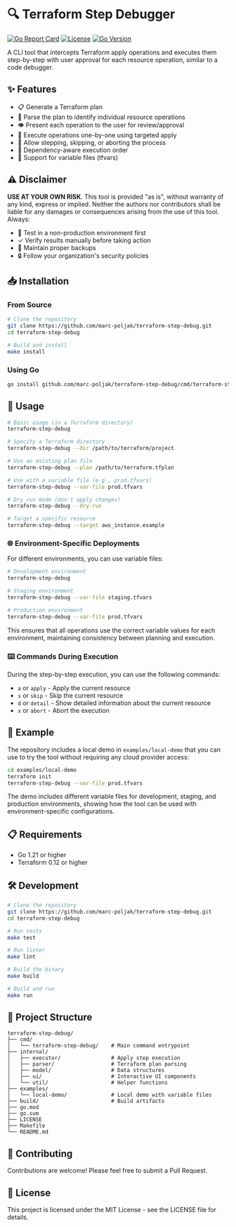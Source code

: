 # 🔍 Terraform Step Debugger

[![Go Report Card](https://goreportcard.com/badge/github.com/marc-poljak/terraform-step-debug)](https://goreportcard.com/report/github.com/marc-poljak/terraform-step-debug)
[![License](https://img.shields.io/github/license/marc-poljak/terraform-step-debug)](LICENSE)
[![Go Version](https://img.shields.io/github/go-mod/go-version/marc-poljak/terraform-step-debug)](go.mod)

A CLI tool that intercepts Terraform apply operations and executes them step-by-step with user approval for each resource operation, similar to a code debugger.

## ✨ Features

- 📋 Generate a Terraform plan
- 🔎 Parse the plan to identify individual resource operations
- 👁️ Present each operation to the user for review/approval
- 🚀 Execute operations one-by-one using targeted apply
- 🛑 Allow stepping, skipping, or aborting the process
- 🧩 Dependency-aware execution order
- 🔄 Support for variable files (tfvars)

## ⚠️ Disclaimer

**USE AT YOUR OWN RISK**. This tool is provided "as is", without warranty of any kind, express or implied. Neither the authors nor contributors shall be liable for any damages or consequences arising from the use of this tool. Always:

- 🧪 Test in a non-production environment first
- ✓ Verify results manually before taking action
- 💾 Maintain proper backups
- 🔒 Follow your organization's security policies

## 📥 Installation

### From Source

```bash
# Clone the repository
git clone https://github.com/marc-poljak/terraform-step-debug.git
cd terraform-step-debug

# Build and install
make install
```

### Using Go

```bash
go install github.com/marc-poljak/terraform-step-debug/cmd/terraform-step-debug@latest
```

## 🚀 Usage

```bash
# Basic usage (in a Terraform directory)
terraform-step-debug

# Specify a Terraform directory
terraform-step-debug --dir /path/to/terraform/project

# Use an existing plan file
terraform-step-debug --plan /path/to/terraform.tfplan

# Use with a variable file (e.g., prod.tfvars)
terraform-step-debug --var-file prod.tfvars

# Dry run mode (don't apply changes)
terraform-step-debug --dry-run

# Target a specific resource
terraform-step-debug --target aws_instance.example
```

### 🌐 Environment-Specific Deployments

For different environments, you can use variable files:

```bash
# Development environment
terraform-step-debug

# Staging environment
terraform-step-debug --var-file staging.tfvars

# Production environment 
terraform-step-debug --var-file prod.tfvars
```

This ensures that all operations use the correct variable values for each environment, maintaining consistency between planning and execution.

### ⌨️ Commands During Execution

During the step-by-step execution, you can use the following commands:

- `a` or `apply` - Apply the current resource
- `s` or `skip` - Skip the current resource
- `d` or `detail` - Show detailed information about the current resource
- `x` or `abort` - Abort the execution

## 🧪 Example

The repository includes a local demo in `examples/local-demo` that you can use to try the tool without requiring any cloud provider access:

```bash
cd examples/local-demo
terraform init
terraform-step-debug --var-file prod.tfvars
```

The demo includes different variable files for development, staging, and production environments, showing how the tool can be used with environment-specific configurations.

## 📋 Requirements

- Go 1.21 or higher
- Terraform 0.12 or higher

## 🛠️ Development

```bash
# Clone the repository
git clone https://github.com/marc-poljak/terraform-step-debug.git
cd terraform-step-debug

# Run tests
make test

# Run linter
make lint

# Build the binary
make build

# Build and run
make run
```

## 📁 Project Structure

```
terraform-step-debug/
├── cmd/
│   └── terraform-step-debug/    # Main command entrypoint
├── internal/
│   ├── executor/                # Apply step execution
│   ├── parser/                  # Terraform plan parsing
│   ├── model/                   # Data structures
│   ├── ui/                      # Interactive UI components
│   └── util/                    # Helper functions
├── examples/
│   └── local-demo/              # Local demo with variable files
├── build/                       # Build artifacts
├── go.mod
├── go.sum
├── LICENSE
├── Makefile
└── README.md
```

## 👥 Contributing

Contributions are welcome! Please feel free to submit a Pull Request.

## 📜 License

This project is licensed under the MIT License - see the LICENSE file for details.